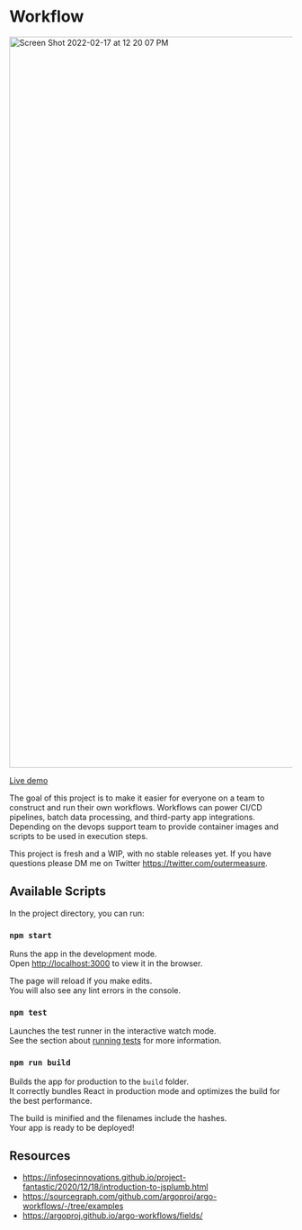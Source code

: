 # Workflow

<img width="1299" alt="Screen Shot 2022-02-17 at 12 20 07 PM" src="https://user-images.githubusercontent.com/849403/154455752-3bcf08f0-97d0-4c6b-9aae-0fda21b9a8ee.png">

[Live demo](https://visual-argo-workflows-corpulent.vercel.app/)

The goal of this project is to make it easier for everyone on a team to construct and run their own workflows.
Workflows can power CI/CD pipelines, batch data processing, and third-party app integrations.  Depending on the devops support team to provide container images and scripts to be used in execution steps.

This project is fresh and a WIP, with no stable releases yet.  If you have questions please DM me on Twitter https://twitter.com/outermeasure.

## Available Scripts

In the project directory, you can run:

### `npm start`

Runs the app in the development mode.\
Open [http://localhost:3000](http://localhost:3000) to view it in the browser.

The page will reload if you make edits.\
You will also see any lint errors in the console.

### `npm test`

Launches the test runner in the interactive watch mode.\
See the section about [running tests](https://facebook.github.io/create-react-app/docs/running-tests) for more information.

### `npm run build`

Builds the app for production to the `build` folder.\
It correctly bundles React in production mode and optimizes the build for the best performance.

The build is minified and the filenames include the hashes.\
Your app is ready to be deployed!

## Resources

- https://infosecinnovations.github.io/project-fantastic/2020/12/18/introduction-to-jsplumb.html
- https://sourcegraph.com/github.com/argoproj/argo-workflows/-/tree/examples
- https://argoproj.github.io/argo-workflows/fields/
